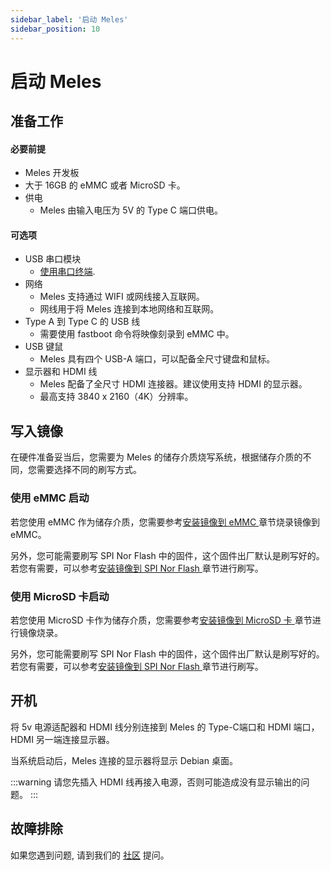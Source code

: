 ```yaml
---
sidebar_label: '启动 Meles'
sidebar_position: 10
---
```


# 启动 Meles

## 准备工作

#### 必要前提

- Meles 开发板
- 大于 16GB 的 eMMC 或者 MicroSD 卡。
- 供电
  - Meles 由输入电压为 5V 的 Type C 端口供电。
 
#### 可选项
- USB 串口模块
  - [使用串口终端](./setup.md).
- 网络
  - Meles 支持通过 WIFI 或网线接入互联网。
  - 网线用于将 Meles 连接到本地网络和互联网。
- Type A 到 Type C 的 USB 线
  - 需要使用 fastboot 命令将映像刻录到 eMMC 中。
- USB 键鼠
  - Meles 具有四个 USB-A 端口，可以配备全尺寸键盘和鼠标。
- 显示器和 HDMI 线
  - Meles 配备了全尺寸 HDMI 连接器。建议使用支持 HDMI 的显示器。
  - 最高支持 3840 x 2160（4K）分辨率。

## 写入镜像

在硬件准备妥当后，您需要为 Meles 的储存介质烧写系统，根据储存介质的不同，您需要选择不同的刷写方式。

### 使用 eMMC 启动

若您使用 eMMC 作为储存介质，您需要参考[安装镜像到 eMMC ](../installation/install-an-image-to-emmc.md)章节烧录镜像到 eMMC。

另外，您可能需要刷写 SPI Nor Flash 中的固件，这个固件出厂默认是刷写好的。若您有需要，可以参考[安装镜像到 SPI Nor Flash ](../installation/install-an-image-to-spi-nor-flash.md)章节进行刷写。

### 使用 MicroSD 卡启动

若您使用 MicroSD 卡作为储存介质，您需要参考[安装镜像到 MicroSD 卡 ](../installation/install-an-image-to-microsd-card.md)章节进行镜像烧录。

另外，您可能需要刷写 SPI Nor Flash 中的固件，这个固件出厂默认是刷写好的。若您有需要，可以参考[安装镜像到 SPI Nor Flash ](../installation/install-an-image-to-spi-nor-flash.md)章节进行刷写。

## 开机

将 5v 电源适配器和 HDMI 线分别连接到 Meles 的 Type-C端口和 HDMI 端口， HDMI 另一端连接显示器。

当系统启动后，Meles 连接的显示器将显示 Debian 桌面。

:::warning
请您先插入 HDMI 线再接入电源，否则可能造成没有显示输出的问题。
:::

## 故障排除

如果您遇到问题, 请到我们的 [社区](https://community.milkv.io/) 提问。